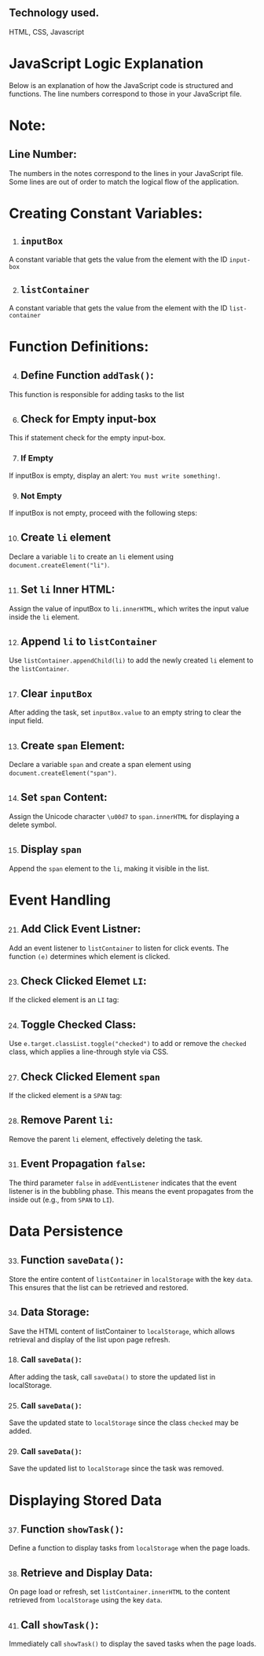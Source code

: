
## Technology used. 
HTML, CSS, Javascript

# JavaScript Logic Explanation
Below is an explanation of how the JavaScript code is structured and functions. The line numbers correspond to those in your JavaScript file. 

# Note:
## Line Number:  
The numbers in the notes correspond to the lines in your JavaScript file. Some lines are out of order to match the logical flow of the application.



# Creating Constant Variables:

1. ## `inputBox`
A constant variable that gets the value from the element with the ID `input-box`

2. ## `listContainer`
 A constant variable that gets the value from the element with the ID `list-container`

# Function Definitions:

4. ## Define Function `addTask()`:
 This function is responsible for adding tasks to the list
 
6. ## Check for Empty input-box 
This if statement check for the empty input-box.

7. ### If Empty
If inputBox is empty, display an alert: `You must write something!`.

9. ### Not Empty
If inputBox is not empty, proceed with the following steps:

10. ## Create `li` element
 Declare a variable `li` to create an `li` element using `document.createElement("li")`.
 
11. ## Set `li` Inner HTML:
 Assign the value of inputBox to `li.innerHTML`, which writes the input value inside the `li` element.
 
12. ## Append `li` to `listContainer`
Use `listContainer.appendChild(li)` to add the newly created `li` element to the `listContainer`.

17. ## Clear `inputBox`
After adding the task, set `inputBox.value` to an empty string to clear the input field.

13. ## Create `span` Element:
Declare a variable `span` and create a span element using `document.createElement("span")`.

14. ## Set `span` Content:
Assign the Unicode character `\u00d7` to `span.innerHTML` for displaying a delete symbol.

15. ## Display `span`
Append the `span` element to the `li`, making it visible in the list.

# Event Handling

21. ## Add Click Event Listner:
Add an event listener to `listContainer` to listen for click events. The function `(e)` determines which element is clicked.

23. ## Check Clicked Elemet `LI`:
 If the clicked element is an `LI` tag:
 
24. ## Toggle Checked Class:
Use `e.target.classList.toggle("checked")` to add or remove the `checked` class, which applies a line-through style via CSS.

27. ## Check Clicked Element `span`
If the clicked element is a `SPAN` tag:

28. ## Remove Parent `li`:
Remove the parent `li` element, effectively deleting the task.

31. ## Event Propagation `false`:
The third parameter `false` in `addEventListener` indicates that the event listener is in the bubbling phase. This means the event propagates from the inside out (e.g., from `SPAN` to `LI`).

# Data Persistence

33. ## Function `saveData()`:
Store the entire content of `listContainer` in `localStorage` with the key `data`. This ensures that the list can be retrieved and restored.

34. ## Data Storage:
Save the HTML content of listContainer to `localStorage`, which allows retrieval and display of the list upon page refresh.

18. ### Call `saveData()`:
After adding the task, call `saveData()` to store the updated list in localStorage.

25. ### Call `saveData()`:
Save the updated state to `localStorage` since the class `checked` may be added.

29. ### Call `saveData()`:
Save the updated list to `localStorage` since the task was removed.

# Displaying Stored Data

37. ## Function `showTask()`:
Define a function to display tasks from `localStorage` when the page loads.

38. ## Retrieve and Display Data:
On page load or refresh, set `listContainer.innerHTML` to the content retrieved from `localStorage` using the key `data`.

41. ## Call `showTask()`:
Immediately call `showTask()` to display the saved tasks when the page loads.




